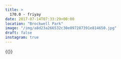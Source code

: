 ```yaml
---
title: >
  170.0 - friyay
date: 2017-07-14T07:33:29+00:00
location: "Brockwell Park"
image: "/img/a8d23a266532c30e097287391e814650.jpg"
draft: false
instagram: true
---
```


{{<photo src="/img/a8d23a266532c30e097287391e814650.jpg">}}
